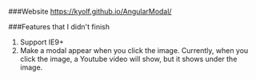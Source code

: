 ###Website
https://kyolf.github.io/AngularModal/

###Features that I didn't finish
1. Support IE9+
2. Make a modal appear when you click the image. 
   Currently, when you click the image, a Youtube video will show, but it shows under the image. 
